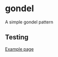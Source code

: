 # gondel

A simple gondel pattern

## Testing

[Example page](http://localhost:8081/example-patterns)
